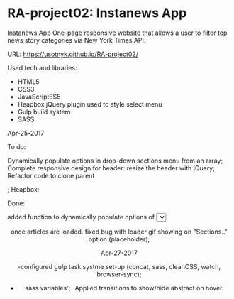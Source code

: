 # RA-project02: Instanews App

Instanews App One-page responsive website that allows a user to filter top news story categories via New York Times API. 

URL: https://usotnyk.github.io/RA-project02/

Used tech and libraries:

- HTML5 
- CSS3 
- JavaScriptES5 
- Heapbox jQuery plugin used to style select menu 
- Gulp build system 
- SASS


Apr-25-2017

To do:

  Dynamically populate options in drop-down sections menu from an array;
  Complete responsive design for header: resize the header with jQuery;
  Refactor code to clone parent <div>;
  Heapbox;

Done:

  added function to dynamically populate options of <select> on page load;
  added loading gif image for transition before the data were returned;
  added Heapbox functionality to style dropdown menu;
  implemented resizing of <header> once articles are loaded.
  fixed bug with loader gif showing on "Sections.." option (placeholder);


  Apr-27-2017

  -configured gulp task systme set-up (concat, sass, cleanCSS, watch, browser-sync);
  - sass variables';
  -Applied transitions to show/hide abstract on hover.